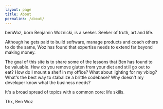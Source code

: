 ```yaml
---
layout: page
title: About
permalink: /about/
---
```


benWoz, born Benjamin Woznicki, is a seeker. Seeker of truth, art and life. 

Although he gets paid to build software, manage products and coach others to do the same, Woz has found that expertise needs to extend far beyond making money.

The goal of this site is to share some of the lessons that Ben has found to be valuable. How do you remove gluten from your diet and still go out to eat? How do I mount a shelf in my office? What about lighting for my vblog? What's the best way to stabalize a brittle codebase? Why doesn't my developer know what the business needs?

It's a broad spread of topics with a common core: life skills.

Thx, Ben Woz
